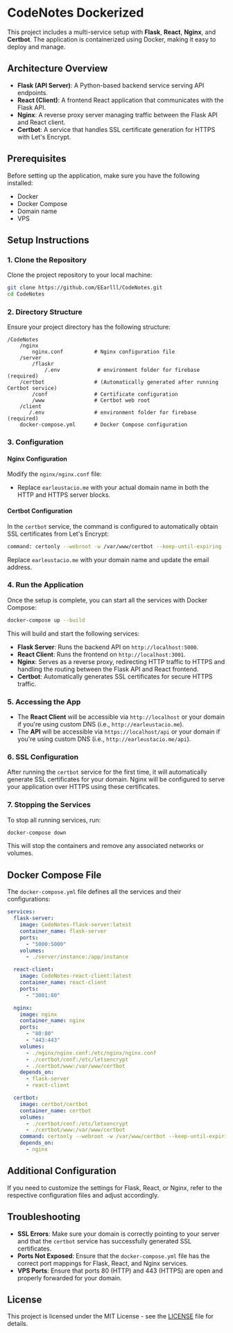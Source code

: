 
#  CodeNotes Dockerized

This project includes a multi-service setup with **Flask**, **React**, **Nginx**, and **Certbot**. The application is containerized using Docker, making it easy to deploy and manage.

## Architecture Overview

- **Flask (API Server)**: A Python-based backend service serving API endpoints.
- **React (Client)**: A frontend React application that communicates with the Flask API.
- **Nginx**: A reverse proxy server managing traffic between the Flask API and React client.
- **Certbot**: A service that handles SSL certificate generation for HTTPS with Let's Encrypt.

## Prerequisites

Before setting up the application, make sure you have the following installed:

- Docker
- Docker Compose
- Domain name
- VPS

## Setup Instructions

### 1. Clone the Repository

Clone the project repository to your local machine:

```bash
git clone https://github.com/EEarlll/CodeNotes.git
cd CodeNotes
```

### 2. Directory Structure

Ensure your project directory has the following structure:

```
/CodeNotes
    /nginx
        nginx.conf          # Nginx configuration file
    /server
        /flaskr
            /.env            # environment folder for firebase (required)
    /certbot                # (Automatically generated after running Certbot service)
        /conf               # Certificate configuration
        /www                # Certbot web root
    /client
       /.env                # environment folder for firebase (required)
    docker-compose.yml      # Docker Compose configuration
```

### 3. Configuration

#### Nginx Configuration

Modify the `nginx/nginx.conf` file:

- Replace `earleustacio.me` with your actual domain name in both the HTTP and HTTPS server blocks.

#### Certbot Configuration

In the `certbot` service, the command is configured to automatically obtain SSL certificates from Let's Encrypt:

```bash
command: certonly --webroot -w /var/www/certbot --keep-until-expiring --email earleustacio@gmail.com -d earleustacio.me --agree-tos
```

Replace `earleustacio.me` with your domain name and update the email address.

### 4. Run the Application

Once the setup is complete, you can start all the services with Docker Compose:

```bash
docker-compose up --build
```

This will build and start the following services:
- **Flask Server**: Runs the backend API on `http://localhost:5000`.
- **React Client**: Runs the frontend on `http://localhost:3001`.
- **Nginx**: Serves as a reverse proxy, redirecting HTTP traffic to HTTPS and handling the routing between the Flask API and React frontend.
- **Certbot**: Automatically generates SSL certificates for secure HTTPS traffic.

### 5. Accessing the App

- The **React Client** will be accessible via `http://localhost` or your domain if you're using custom DNS (i.e., `http://earleustacio.me`).
- The **API** will be accessible via `https://localhost/api` or your domain if you're using custom DNS (i.e., `http://earleustacio.me/api`).

### 6. SSL Configuration

After running the `certbot` service for the first time, it will automatically generate SSL certificates for your domain. Nginx will be configured to serve your application over HTTPS using these certificates.

### 7. Stopping the Services

To stop all running services, run:

```bash
docker-compose down
```

This will stop the containers and remove any associated networks or volumes.

## Docker Compose File

The `docker-compose.yml` file defines all the services and their configurations:

```yaml
services:
  flask-server:
    image: CodeNotes-flask-server:latest
    container_name: flask-server
    ports:
      - "5000:5000"
    volumes:
      - ./server/instance:/app/instance

  react-client:
    image: CodeNotes-react-client:latest
    container_name: react-client
    ports:
      - "3001:80"

  nginx:
    image: nginx
    container_name: nginx
    ports:
      - "80:80"
      - "443:443"
    volumes:
      - ./nginx/nginx.conf:/etc/nginx/nginx.conf
      - ./certbot/conf:/etc/letsencrypt
      - ./certbot/www:/var/www/certbot
    depends_on:
      - flask-server
      - react-client

  certbot:
    image: certbot/certbot
    container_name: certbot
    volumes:
      - ./certbot/conf:/etc/letsencrypt
      - ./certbot/www:/var/www/certbot
    command: certonly --webroot -w /var/www/certbot --keep-until-expiring --email earleustacio@gmail.com -d earleustacio.me --agree-tos
    depends_on:
      - nginx
```

## Additional Configuration

If you need to customize the settings for Flask, React, or Nginx, refer to the respective configuration files and adjust accordingly.

## Troubleshooting

- **SSL Errors**: Make sure your domain is correctly pointing to your server and that the `certbot` service has successfully generated SSL certificates.
- **Ports Not Exposed**: Ensure that the `docker-compose.yml` file has the correct port mappings for Flask, React, and Nginx services.
- **VPS Ports**: Ensure that ports 80 (HTTP) and 443 (HTTPS) are open and properly forwarded for your domain.
  
## License

This project is licensed under the MIT License - see the [LICENSE](LICENSE) file for details.
